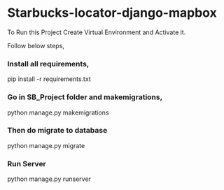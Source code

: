 # Starbucks-locator-django-mapbox

 To Run this Project  Create Virtual Environment and Activate it.

 Follow below steps,

###  Install all requirements,

pip install -r requirements.txt

### Go in SB_Project folder and makemigrations,

python manage.py makemigrations

### Then do migrate to database

python manage.py migrate

### Run Server

python manage.py runserver
